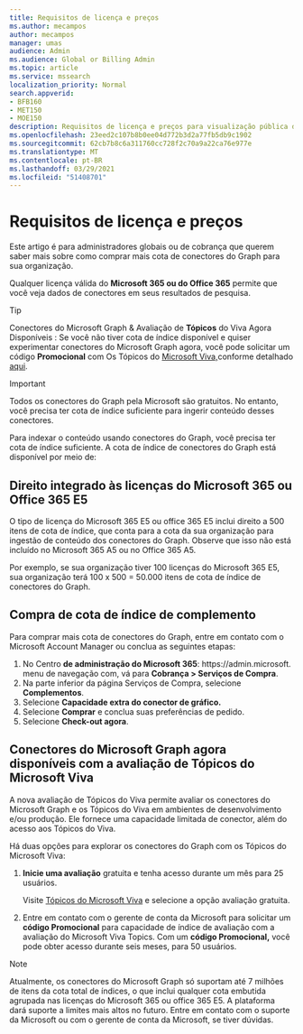 ```yaml
---
title: Requisitos de licença e preços
ms.author: mecampos
author: mecampos
manager: umas
audience: Admin
ms.audience: Global or Billing Admin
ms.topic: article
ms.service: mssearch
localization_priority: Normal
search.appverid:
- BFB160
- MET150
- MOE150
description: Requisitos de licença e preços para visualização pública de conectores do Microsoft Graph para a Pesquisa da Microsoft
ms.openlocfilehash: 23eed2c107b8b0ee04d772b3d2a77fb5db9c1902
ms.sourcegitcommit: 62cb7b8c6a311760cc728f2c70a9a22ca76e977e
ms.translationtype: MT
ms.contentlocale: pt-BR
ms.lasthandoff: 03/29/2021
ms.locfileid: "51408701"
---
```

<!---Previous ms.author: rusamai --->

# <a name="license-requirements-and-pricing"></a>Requisitos de licença e preços

Este artigo é para administradores globais ou de cobrança que querem saber mais sobre como comprar mais cota de conectores do Graph para sua organização.

Qualquer licença válida do **Microsoft 365 ou do Office 365** permite que você veja dados de conectores em seus resultados de pesquisa.

> [!TIP]
> Conectores do Microsoft Graph & Avaliação de **Tópicos** do Viva Agora Disponíveis : Se você não tiver cota de índice disponível e quiser experimentar conectores do Microsoft Graph agora, você pode solicitar um código **Promocional** com Os Tópicos do [Microsoft Viva,](https://www.microsoft.com/microsoft-viva/topics?activetab=pivot:overviewtab)conforme detalhado [aqui](#microsoft-graph-connectors-now-available-with-microsoft-viva-topics-trial).

>[!IMPORTANT]
>Todos os conectores do Graph pela Microsoft são gratuitos. No entanto, você precisa ter cota de índice suficiente para ingerir conteúdo desses conectores.

Para indexar o conteúdo usando conectores do Graph, você precisa ter cota de índice suficiente. A cota de índice de conectores do Graph está disponível por meio de:

## <a name="entitlement-built-into-microsoft-365-or-office-365-e5-licenses"></a>Direito integrado às licenças do Microsoft 365 ou Office 365 E5

O tipo de licença do Microsoft 365 E5 ou office 365 E5 inclui direito a 500 itens de cota de índice, que conta para a cota da sua organização para ingestão de conteúdo dos conectores do Graph. Observe que isso não está incluído no Microsoft 365 A5 ou no Office 365 A5.

Por exemplo, se sua organização tiver 100 licenças do Microsoft 365 E5, sua organização terá 100 x 500 = 50.000 itens de cota de índice de conectores do Graph.

## <a name="purchase-of-add-on-index-quota"></a>Compra de cota de índice de complemento
Para comprar mais cota de conectores do Graph, entre em contato com o Microsoft Account Manager ou conclua as seguintes etapas:

1. No Centro **de administração do Microsoft 365**: https://<span>admin.microsoft.</span> menu de navegação com, vá para **Cobrança > Serviços de Compra**.
2. Na parte inferior da página Serviços de Compra, selecione **Complementos**.
3. Selecione **Capacidade extra do conector de gráfico.**
4. Selecione **Comprar** e conclua suas preferências de pedido.
5. Selecione **Check-out agora**.

## <a name="microsoft-graph-connectors-now-available-with-microsoft-viva-topics-trial"></a>Conectores do Microsoft Graph agora disponíveis com a avaliação de Tópicos do Microsoft Viva
 A nova avaliação de Tópicos do Viva permite avaliar os conectores do Microsoft Graph e os Tópicos do Viva em ambientes de desenvolvimento e/ou produção. Ele fornece uma capacidade limitada de conector, além do acesso aos Tópicos do Viva.

Há duas opções para explorar os conectores do Graph com os Tópicos do Microsoft Viva:

1. **Inicie uma avaliação** gratuita e tenha acesso durante um mês para 25 usuários.

     Visite [Tópicos do Microsoft Viva](https://www.microsoft.com/microsoft-viva/topics?activetab=pivot:overviewtab) e selecione a opção avaliação gratuita.

2. Entre em contato com o gerente de conta da Microsoft para solicitar um **código Promocional** para capacidade de índice de avaliação com a avaliação do Microsoft Viva Topics. Com um **código Promocional,** você pode obter acesso durante seis meses, para 50 usuários.

> [!NOTE]
> Atualmente, os conectores do Microsoft Graph só suportam até 7 milhões de itens da cota total de índices, o que inclui qualquer cota embutida agrupada nas licenças do Microsoft 365 ou office 365 E5. A plataforma dará suporte a limites mais altos no futuro. Entre em contato com o suporte da Microsoft ou com o gerente de conta da Microsoft, se tiver dúvidas.
